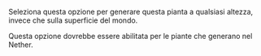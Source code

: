 Seleziona questa opzione per generare questa pianta a qualsiasi altezza, invece che sulla superficie del mondo.

Questa opzione dovrebbe essere abilitata per le piante che generano nel Nether.